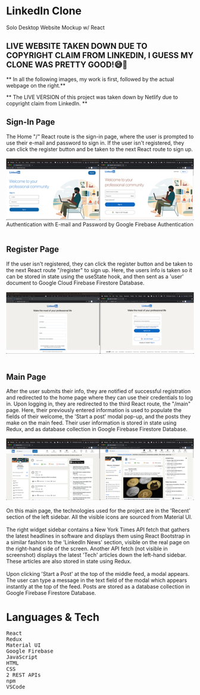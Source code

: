 # LinkedIn Clone    

Solo Desktop Website Mockup w/ React

## LIVE WEBSITE TAKEN DOWN DUE TO COPYRIGHT CLAIM FROM LINKEDIN, I GUESS MY CLONE WAS PRETTY GOOD!😅🥲

** In all the following images, my work is first, followed by the actual webpage on the right.**
<br>

** The LIVE VERSION of this project was taken down by Netlify due to copyright claim from LinkedIn. **

## Sign-In Page
The Home "/" React route is the sign-in page, where the user is prompted to use their e-mail and password to sign in.
If the user isn't registered, they can click the register button and be taken to the next React route to sign up.
<br>
<br>
![Sign In Page Comparison](public/SignInComparison.png)
Authentication with E-mail and Password by Google Firebase Authentication
<br>
<br>

## Register Page
If the user isn't registered, they can click the register button and be taken to the next React route "/register" to sign up.  Here, the users info is taken so it can be stored in state using the useState hook, and then sent as a 'user' document to Google Cloud Firebase Firestore Database.
<br>
<br>
![Register Page Comparison](public/RegisterComparison.png)
<br>
<br>

## Main Page

After the user submits their info, they are notified of successful registration and redirected to the home page where they can use their credentials to log in.
Upon logging in, they are redirected to the third React route, the "/main" page.  Here, their previously entered information is used to populate the fields of their welcome, the 'Start a post' modal pop-up, and the posts they make on the main feed.  Their user information is stored in state using Redux, and as database collection in Google Firebase Firestore Database.
<br>
<br>
![Main Page Comparison](public/MainComparison.png)
<br>
<br>
On this main page, the technologies used for the project are in the 'Recent' section of the left sidebar.   All the visible icons are sourced from Material UI.  
<br>
The right widget sidebar contains a New York Times API fetch that gathers the latest headlines in software and displays them using React Bootstrap in a similar fashion to the 'LinkedIn News' section, visible on the real page on the right-hand side of the screen.  Another API fetch  (not visible in screenshot) displays the latest 'Tech' articles down the left-hand sidebar.  These articles are also stored in state using Redux.  
<br>
Upon clicking 'Start a Post' at the top of the middle feed, a modal appears.  The user can type a message in the text field of the modal which appears instantly at the top of the feed.  Posts are stored as a database collection in Google Firebase Firestore Database.
<br>

# Languages & Tech
<pre>
React
Redux
Material UI
Google Firebase
JavaScript 
HTML
CSS
2 REST APIs
npm
VSCode
</pre>

